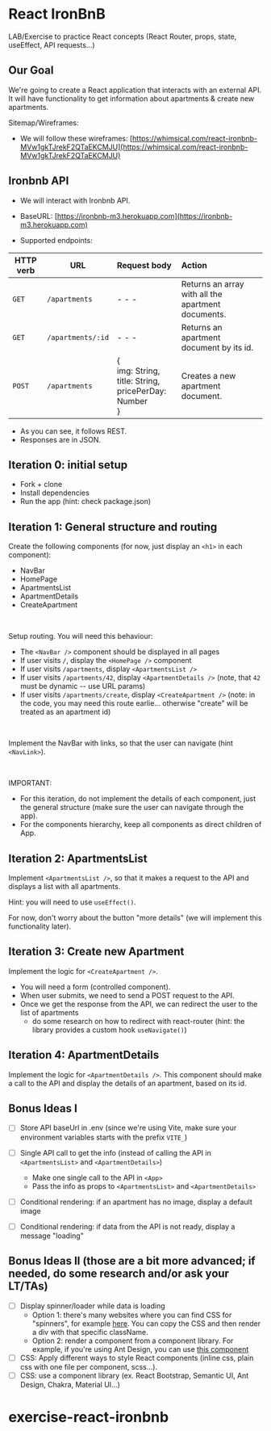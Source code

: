# React IronBnB


LAB/Exercise to practice React concepts (React Router, props, state, useEffect, API requests...)


## Our Goal

We're going to create a React application that interacts with an external API. 
It will have functionality to get information about apartments & create new apartments.


Sitemap/Wireframes:
- We will follow these wireframes: [https://whimsical.com/react-ironbnb-MVw1gkTJrekF2QTaEKCMJU](https://whimsical.com/react-ironbnb-MVw1gkTJrekF2QTaEKCMJU)


<!-- 
- Demo: [https://react-ironbnb.netlify.app/](https://react-ironbnb.netlify.app/) 
- @todo: implement "more details"
-->




## Ironbnb API

- We will interact with Ironbnb API.

- BaseURL: [https://ironbnb-m3.herokuapp.com](https://ironbnb-m3.herokuapp.com)

- Supported endpoints:

| HTTP verb | URL               | Request body                                                 | Action                                             |
| --------- | ----------------- | :----------------------------------------------------------- | :------------------------------------------------- |
| `GET`     | `/apartments`     | - - -                                                        | Returns an array with all the apartment documents. |
| `GET`     | `/apartments/:id` | - - -                                                        | Returns an apartment document by its id.           |
| `POST`    | `/apartments`     | { <br />  img: String, <br />  title: String,<br />  pricePerDay: Number <br />} | Creates a new apartment document.                  |


- As you can see, it follows REST.
- Responses are in JSON.





## Iteration 0: initial setup
- Fork + clone
- Install dependencies
- Run the app (hint: check package.json)


## Iteration 1: General structure and routing


Create the following components (for now, just display an `<h1>` in each component):

- NavBar
- HomePage
- ApartmentsList
- ApartmentDetails
- CreateApartment

<br />

Setup routing. You will need this behaviour:
- The `<NavBar />` component should be displayed in all pages
- If user visits `/`, display the `<HomePage />` component
- If user visits `/apartments`, display `<ApartmentsList />`
- If user visits `/apartments/42`, display `<ApartmentDetails />` (note, that `42` must be dynamic -- use URL params)
- If user visits `/apartments/create`, display `<CreateApartment />` (note: in the code, you may need this route earlie... otherwise "create" will be treated as an apartment id)

<br />

Implement the NavBar with links, so that the user can navigate (hint `<NavLink>`).

<br />

IMPORTANT: 
- For this iteration, do not implement the details of each component, just the general structure (make sure the user can navigate through the app).
- For the components hierarchy, keep all components as direct children of App.



## Iteration 2: ApartmentsList

Implement `<ApartmentsList />`, so that it makes a request to the API and displays a list with all apartments.

Hint: you will need to use `useEffect()`.

For now, don't worry about the button "more details" (we will implement this functionality later).




## Iteration 3: Create new Apartment

Implement the logic for `<CreateApartment />`.
- You will need a form (controlled component).
- When user submits, we need to send a POST request to the API.
- Once we get the response from the API, we can redirect the user to the list of apartments
  - do some research on how to redirect with react-router (hint: the library provides a custom hook `useNavigate()`)



## Iteration 4: ApartmentDetails

Implement the logic for `<ApartmentDetails />`.
This component should make a call to the API and display the details of an apartment, based on its id.



## Bonus Ideas I

- [ ] Store API baseUrl in .env (since we're using Vite, make sure your environment variables starts with the prefix `VITE_`)
- [ ] Single API call to get the info (instead of calling the API in `<ApartmentsList>` and `<ApartmentDetails>`)
  - Make one single call to the API in `<App>`
  - Pass the info as props to `<ApartmentsList>` and `<ApartmentDetails>`
- [ ] Conditional rendering: if an apartment has no image, display a default image
- [ ] Conditional rendering: if data from the API is not ready, display a message "loading"


## Bonus Ideas II (those are a bit more advanced; if needed, do some research and/or ask your LT/TAs)

- [ ] Display spinner/loader while data is loading
  - Option 1: there's many websites where you can find CSS for "spinners", for example [here](https://projects.lukehaas.me/css-loaders/). You can copy the CSS and then render a div with that specific className.
  - Option 2: render a component from a component library. For example, if you're using Ant Design, you can use [this component](https://ant.design/components/spin)
- [ ] CSS: Apply different ways to style React components (inline css, plain css with one file per component, scss...).
- [ ] CSS: use a component library (ex. React Bootstrap, Semantic UI, Ant Design, Chakra, Material UI...)

# exercise-react-ironbnb

